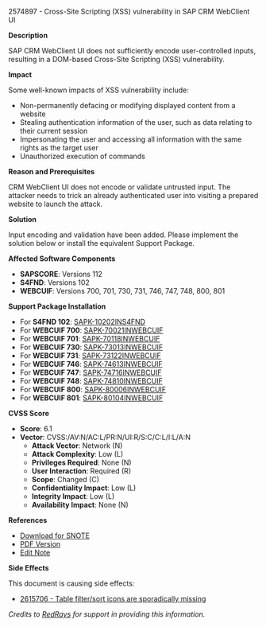 2574897 - Cross-Site Scripting (XSS) vulnerability in SAP CRM WebClient UI

**Description**

SAP CRM WebClient UI does not sufficiently encode user-controlled inputs, resulting in a DOM-based Cross-Site Scripting (XSS) vulnerability.

**Impact**

Some well-known impacts of XSS vulnerability include:
- Non-permanently defacing or modifying displayed content from a website
- Stealing authentication information of the user, such as data relating to their current session
- Impersonating the user and accessing all information with the same rights as the target user
- Unauthorized execution of commands

**Reason and Prerequisites**

CRM WebClient UI does not encode or validate untrusted input. The attacker needs to trick an already authenticated user into visiting a prepared website to launch the attack.

**Solution**

Input encoding and validation have been added. Please implement the solution below or install the equivalent Support Package.

**Affected Software Components**

- **SAPSCORE**: Versions 112
- **S4FND**: Versions 102
- **WEBCUIF**: Versions 700, 701, 730, 731, 746, 747, 748, 800, 801

**Support Package Installation**

- For **S4FND 102**: [SAPK-10202INS4FND](https://me.sap.com/supportpackage/SAPK-10202INS4FND)
- For **WEBCUIF 700**: [SAPK-70021INWEBCUIF](https://me.sap.com/supportpackage/SAPK-70021INWEBCUIF)
- For **WEBCUIF 701**: [SAPK-70118INWEBCUIF](https://me.sap.com/supportpackage/SAPK-70118INWEBCUIF)
- For **WEBCUIF 730**: [SAPK-73013INWEBCUIF](https://me.sap.com/supportpackage/SAPK-73013INWEBCUIF)
- For **WEBCUIF 731**: [SAPK-73122INWEBCUIF](https://me.sap.com/supportpackage/SAPK-73122INWEBCUIF)
- For **WEBCUIF 746**: [SAPK-74613INWEBCUIF](https://me.sap.com/supportpackage/SAPK-74613INWEBCUIF)
- For **WEBCUIF 747**: [SAPK-74716INWEBCUIF](https://me.sap.com/supportpackage/SAPK-74716INWEBCUIF)
- For **WEBCUIF 748**: [SAPK-74810INWEBCUIF](https://me.sap.com/supportpackage/SAPK-74810INWEBCUIF)
- For **WEBCUIF 800**: [SAPK-80006INWEBCUIF](https://me.sap.com/supportpackage/SAPK-80006INWEBCUIF)
- For **WEBCUIF 801**: [SAPK-80104INWEBCUIF](https://me.sap.com/supportpackage/SAPK-80104INWEBCUIF)

**CVSS Score**

- **Score**: 6.1
- **Vector**: CVSS:/AV:N/AC:L/PR:N/UI:R/S:C/C:L/I:L/A:N
  - **Attack Vector**: Network (N)
  - **Attack Complexity**: Low (L)
  - **Privileges Required**: None (N)
  - **User Interaction**: Required (R)
  - **Scope**: Changed (C)
  - **Confidentiality Impact**: Low (L)
  - **Integrity Impact**: Low (L)
  - **Availability Impact**: None (N)

**References**

- [Download for SNOTE](https://notesdownloads.sap.com/note/0040000000020782019)
- [PDF Version](https://userapps.support.sap.com/sap/support/sfm/notes/print/0002574897?language=en-US&token=497CE54658F41AD793F3AF9B7887138E)
- [Edit Note](https://me.sap.com/support/notes/edit/0002574897)

**Side Effects**

This document is causing side effects:
- [2615706 - Table filter/sort icons are sporadically missing](https://me.sap.com/notes/0002615706)

*Credits to [RedRays](https://redrays.io) for support in providing this information.*